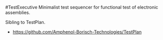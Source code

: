 #TestExecutive
Minimalist test sequencer for functional test of electronic assemblies.

Sibling to TestPlan.
- https://github.com/Amphenol-Borisch-Technologies/TestPlan
